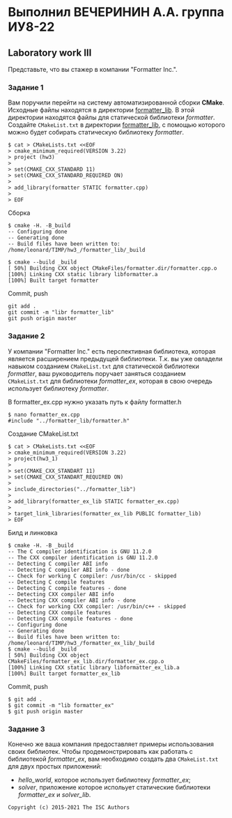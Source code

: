 # Выполнил ВЕЧЕРИНИН А.А. группа ИУ8-22 
## Laboratory work III

Представьте, что вы стажер в компании "Formatter Inc.".
### Задание 1
Вам поручили перейти на систему автоматизированной сборки **CMake**.
Исходные файлы находятся в директории [formatter_lib](formatter_lib).
В этой директории находятся файлы для статической библиотеки *formatter*.
Создайте `CMakeList.txt` в директории [formatter_lib](formatter_lib),
с помощью которого можно будет собирать статическую библиотеку *formatter*.

```shell
$ cat > CMakeLists.txt <<EOF
> cmake_minimum_required(VERSION 3.22)
> project (hw3)
> 
> set(CMAKE_CXX_STANDARD 11)
> set(CMAKE_CXX_STANDARD_REQUIRED ON)
> 
> add_library(formatter STATIC formatter.cpp)
>
> EOF

```
Сборка
```shell
$ cmake -H. -B_build
-- Configuring done
-- Generating done
-- Build files have been written to: /home/leonard/TIMP/hw3_/formatter_lib/_build

$ cmake --build _build
[ 50%] Building CXX object CMakeFiles/formatter.dir/formatter.cpp.o
[100%] Linking CXX static library libformatter.a
[100%] Built target formatter

```
Commit, push
```shell
git add .
git commit -m "libr formatter_lib"
git push origin master
```

### Задание 2
У компании "Formatter Inc." есть перспективная библиотека,
которая является расширением предыдущей библиотеки. Т.к. вы уже овладели
навыком созданием `CMakeList.txt` для статической библиотеки *formatter*, ваш 
руководитель поручает заняться созданием `CMakeList.txt` для библиотеки 
*formatter_ex*, которая в свою очередь использует библиотеку *formatter*.

В formatter_ex.cpp нужно указать путь к файлу formatter.h
```shell
$ nano formatter_ex.cpp
#include "../formatter_lib/formatter.h"
```
Создание CMakeList.txt
```shell
$ cat > CMakeLists.txt <<EOF
> cmake_minimum_required(VERSION 3.22)
> project(hw3_1)
> 
> set(CMAKE_CXX_STANDART 11)
> set(CMAKE_CXX_STANDART_REQUIRED ON)
> 
> include_directories("../formatter_lib")
>
> add_library(formatter_ex_lib STATIC formatter_ex.cpp)
>
> target_link_libraries(formatter_ex_lib PUBLIC formatter_lib)
> EOF
```
Билд и линковка
```shell
$ cmake -H. -B _build
-- The C compiler identification is GNU 11.2.0
-- The CXX compiler identification is GNU 11.2.0
-- Detecting C compiler ABI info
-- Detecting C compiler ABI info - done
-- Check for working C compiler: /usr/bin/cc - skipped
-- Detecting C compile features
-- Detecting C compile features - done
-- Detecting CXX compiler ABI info
-- Detecting CXX compiler ABI info - done
-- Check for working CXX compiler: /usr/bin/c++ - skipped
-- Detecting CXX compile features
-- Detecting CXX compile features - done
-- Configuring done
-- Generating done
-- Build files have been written to: /home/leonard/TIMP/hw3_/formatter_ex_lib/_build
$ cmake --build _build
[ 50%] Building CXX object CMakeFiles/formatter_ex_lib.dir/formatter_ex.cpp.o
[100%] Linking CXX static library libformatter_ex_lib.a
[100%] Built target formatter_ex_lib

```
Commit, push
```shell
$ git add .
$ git commit -m "lib formatter_ex"
$ git push origin master
```
### Задание 3
Конечно же ваша компания предоставляет примеры использования своих библиотек.
Чтобы продемонстрировать как работать с библиотекой *formatter_ex*,
вам необходимо создать два `CMakeList.txt` для двух простых приложений:
* *hello_world*, которое использует библиотеку *formatter_ex*;
* *solver*, приложение которое испольует статические библиотеки *formatter_ex* и *solver_lib*.


```
Copyright (c) 2015-2021 The ISC Authors
```

